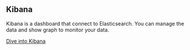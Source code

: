 ## Kibana
Kibana is a dashboard that connect to Elasticsearch.
You can manage the data and show graph to monitor your data.


[Dive into Kibana]({{TRAFFIC_HOST1_5601}})